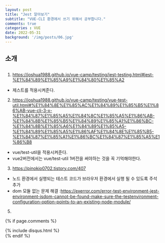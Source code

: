 ```yaml
---
layout: post
title: "Jest 알아보기"
subtitle: "VUE-CLI 환경에서 쓰기 위해서 공부합니다."
comments: true
categories : VUE
date: 2022-05-31
background: '/img/posts/06.jpg'
---
```


## 소개

##
1. https://joshua1988.github.io/vue-camp/testing/jest-testing.html#jest-%E1%84%89%E1%85%A9%E1%84%80%E1%85%A2
  - 제스트를 적용시켜준다.
2. https://joshua1988.github.io/vue-camp/testing/vue-test-util.html#%E1%84%8E%E1%85%AC%E1%84%89%E1%85%B5%E1%86%AB-vue-cli-3-x-%E1%84%87%E1%85%A5%E1%84%8C%E1%85%A5%E1%86%AB-%E1%84%8B%E1%85%B5%E1%84%89%E1%85%A1%E1%86%BC-%E1%84%8B%E1%85%A6%E1%84%89%E1%85%A5-%E1%84%89%E1%85%A5%E1%86%AF%E1%84%8E%E1%85%B5-%E1%84%87%E1%85%A1%E1%86%BC%E1%84%87%E1%85%A5%E1%86%B8
  - vue/test-util을 적용시켜준다.
  - vue2버전에서는 vue/test-util 1버전을 써야하는 것을 꼭 기억해야한다.
3. https://pinokio0702.tistory.com/407
  - 노드 환경에서 실행되는 테스트 코드가 브라우저 환경에서 실행 될 수 있도록 주석 추가
  - dom 모듈 없는 문제 해결 :https://exerror.com/error-test-environment-jest-environment-jsdom-cannot-be-found-make-sure-the-testenvironment-configuration-option-points-to-an-existing-node-module/
5. 


{% if page.comments %}
<div id="post-disqus" class="container">
{% include disqus.html %}
</div>
{% endif %}
